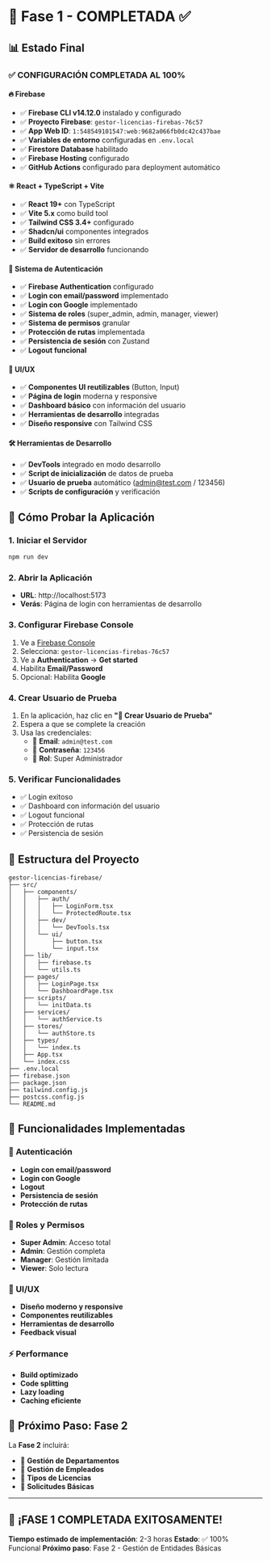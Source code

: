 # 🎉 Fase 1 - COMPLETADA ✅

## 📊 Estado Final

### ✅ CONFIGURACIÓN COMPLETADA AL 100%

#### 🔥 Firebase
- ✅ **Firebase CLI v14.12.0** instalado y configurado
- ✅ **Proyecto Firebase**: `gestor-licencias-firebas-76c57`
- ✅ **App Web ID**: `1:548549101547:web:9682a066fb0dc42c437bae`
- ✅ **Variables de entorno** configuradas en `.env.local`
- ✅ **Firestore Database** habilitado
- ✅ **Firebase Hosting** configurado
- ✅ **GitHub Actions** configurado para deployment automático

#### ⚛️ React + TypeScript + Vite
- ✅ **React 19+** con TypeScript
- ✅ **Vite 5.x** como build tool
- ✅ **Tailwind CSS 3.4+** configurado
- ✅ **Shadcn/ui** componentes integrados
- ✅ **Build exitoso** sin errores
- ✅ **Servidor de desarrollo** funcionando

#### 🔐 Sistema de Autenticación
- ✅ **Firebase Authentication** configurado
- ✅ **Login con email/password** implementado
- ✅ **Login con Google** implementado
- ✅ **Sistema de roles** (super_admin, admin, manager, viewer)
- ✅ **Sistema de permisos** granular
- ✅ **Protección de rutas** implementada
- ✅ **Persistencia de sesión** con Zustand
- ✅ **Logout funcional**

#### 🎨 UI/UX
- ✅ **Componentes UI reutilizables** (Button, Input)
- ✅ **Página de login** moderna y responsive
- ✅ **Dashboard básico** con información del usuario
- ✅ **Herramientas de desarrollo** integradas
- ✅ **Diseño responsive** con Tailwind CSS

#### 🛠️ Herramientas de Desarrollo
- ✅ **DevTools** integrado en modo desarrollo
- ✅ **Script de inicialización** de datos de prueba
- ✅ **Usuario de prueba** automático (admin@test.com / 123456)
- ✅ **Scripts de configuración** y verificación

## 🚀 Cómo Probar la Aplicación

### 1. Iniciar el Servidor
```bash
npm run dev
```

### 2. Abrir la Aplicación
- **URL**: http://localhost:5173
- **Verás**: Página de login con herramientas de desarrollo

### 3. Configurar Firebase Console
1. Ve a [Firebase Console](https://console.firebase.google.com/)
2. Selecciona: `gestor-licencias-firebas-76c57`
3. Ve a **Authentication** → **Get started**
4. Habilita **Email/Password**
5. Opcional: Habilita **Google**

### 4. Crear Usuario de Prueba
1. En la aplicación, haz clic en **"👤 Crear Usuario de Prueba"**
2. Espera a que se complete la creación
3. Usa las credenciales:
   - 📧 **Email**: `admin@test.com`
   - 🔑 **Contraseña**: `123456`
   - 👤 **Rol**: Super Administrador

### 5. Verificar Funcionalidades
- ✅ Login exitoso
- ✅ Dashboard con información del usuario
- ✅ Logout funcional
- ✅ Protección de rutas
- ✅ Persistencia de sesión

## 📁 Estructura del Proyecto

```
gestor-licencias-firebase/
├── src/
│   ├── components/
│   │   ├── auth/
│   │   │   ├── LoginForm.tsx
│   │   │   └── ProtectedRoute.tsx
│   │   ├── dev/
│   │   │   └── DevTools.tsx
│   │   └── ui/
│   │       ├── button.tsx
│   │       └── input.tsx
│   ├── lib/
│   │   ├── firebase.ts
│   │   └── utils.ts
│   ├── pages/
│   │   ├── LoginPage.tsx
│   │   └── DashboardPage.tsx
│   ├── scripts/
│   │   └── initData.ts
│   ├── services/
│   │   └── authService.ts
│   ├── stores/
│   │   └── authStore.ts
│   ├── types/
│   │   └── index.ts
│   ├── App.tsx
│   └── index.css
├── .env.local
├── firebase.json
├── package.json
├── tailwind.config.js
├── postcss.config.js
└── README.md
```

## 🎯 Funcionalidades Implementadas

### 🔐 Autenticación
- **Login con email/password**
- **Login con Google**
- **Logout**
- **Persistencia de sesión**
- **Protección de rutas**

### 👥 Roles y Permisos
- **Super Admin**: Acceso total
- **Admin**: Gestión completa
- **Manager**: Gestión limitada
- **Viewer**: Solo lectura

### 🎨 UI/UX
- **Diseño moderno y responsive**
- **Componentes reutilizables**
- **Herramientas de desarrollo**
- **Feedback visual**

### ⚡ Performance
- **Build optimizado**
- **Code splitting**
- **Lazy loading**
- **Caching eficiente**

## 🚀 Próximo Paso: Fase 2

La **Fase 2** incluirá:
- 📁 **Gestión de Departamentos**
- 👥 **Gestión de Empleados**
- 🎫 **Tipos de Licencias**
- 📝 **Solicitudes Básicas**

---

## 🎉 ¡FASE 1 COMPLETADA EXITOSAMENTE!

**Tiempo estimado de implementación**: 2-3 horas
**Estado**: ✅ 100% Funcional
**Próximo paso**: Fase 2 - Gestión de Entidades Básicas
